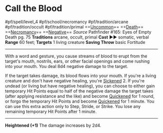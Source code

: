 # Call the Blood
#pf/spell/level_4 #pf/school/necromancy #pf/tradition/arcane #pf/tradition/occult #pf/tradition/primal
==[Uncommon](../../../Traits/Uncommon.md)== ==[Death](../../../Traits/Death.md)== ==[Necromancy](../../../Traits/Necromancy.md)== ==[Negative](../../../Traits/Negative.md)==
*Source* Pathfinder #165: Eyes of Empty Death pg. 75
**Traditions** arcane, occult, primal
**Cast** ►► somatic, verbal
**Range** 60 feet; **Targets** 1 living creature
**Saving Throw** basic Fortitude

---
With a word and gesture, you cause streams of blood to erupt from the target's mouth, nostrils, ears, or other facial openings and come rushing into your mouth. You deal 8d4 negative damage to the target.

If the target takes damage, its blood flows into your mouth. If you're a living creature and don't have negative healing, you're [Sickened](../../../Conditions/Sickened.md) 2. If you're undead (or living but have negative healing), you can choose to either gain temporary Hit Points equal to half of the negative damage the target takes (after applying resistance and the like) and become [Quickened](../../../Conditions/Quickened.md) for 1 round, or forgo the temporary Hit Points and become [Quickened](../../../Conditions/Quickened.md) for 1 minute. You can use this extra action only to Step, Stride, or Strike. You lose any remaining temporary Hit Points after 1 minute.

<hr>

**Heightened (+1)** The damage increases by 2d4.